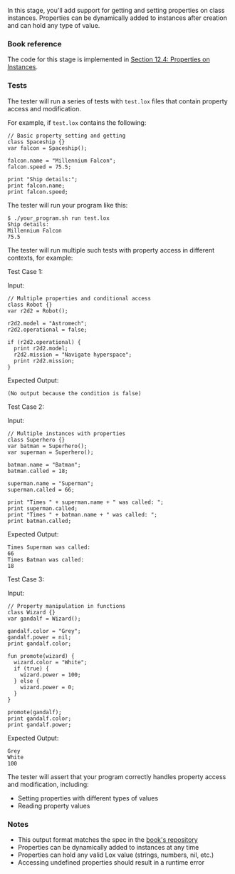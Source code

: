 In this stage, you'll add support for getting and setting properties on class instances. Properties can be dynamically added to instances after creation and can hold any type of value.

### Book reference

The code for this stage is implemented in [Section 12.4: Properties on Instances](https://craftinginterpreters.com/classes.html#properties-on-instances).

### Tests

The tester will run a series of tests with `test.lox` files that contain property access and modification.

For example, if `test.lox` contains the following:

```
// Basic property setting and getting
class Spaceship {}
var falcon = Spaceship();

falcon.name = "Millennium Falcon";
falcon.speed = 75.5;

print "Ship details:";
print falcon.name;
print falcon.speed;
```

The tester will run your program like this:

```
$ ./your_program.sh run test.lox
Ship details:
Millennium Falcon
75.5
```

The tester will run multiple such tests with property access in different contexts, for example:

Test Case 1:

Input:
```
// Multiple properties and conditional access
class Robot {}
var r2d2 = Robot();

r2d2.model = "Astromech";
r2d2.operational = false;

if (r2d2.operational) {
  print r2d2.model;
  r2d2.mission = "Navigate hyperspace";
  print r2d2.mission;
}
```

Expected Output:
```
(No output because the condition is false)
```

Test Case 2:

Input:
```
// Multiple instances with properties
class Superhero {}
var batman = Superhero();
var superman = Superhero();

batman.name = "Batman";
batman.called = 18;

superman.name = "Superman";
superman.called = 66;

print "Times " + superman.name + " was called: ";
print superman.called;
print "Times " + batman.name + " was called: ";
print batman.called;
```

Expected Output:
```
Times Superman was called:
66
Times Batman was called:
18
```

Test Case 3:

Input:
```
// Property manipulation in functions
class Wizard {}
var gandalf = Wizard();

gandalf.color = "Grey";
gandalf.power = nil;
print gandalf.color;

fun promote(wizard) {
  wizard.color = "White";
  if (true) {
    wizard.power = 100;
  } else {
    wizard.power = 0;
  }
}

promote(gandalf);
print gandalf.color;
print gandalf.power;
```

Expected Output:
```
Grey
White
100
```

The tester will assert that your program correctly handles property access and modification, including:
- Setting properties with different types of values
- Reading property values

### Notes

- This output format matches the spec in the [book's repository](https://github.com/munificent/craftinginterpreters/blob/4a840f70f69c6ddd17cfef4f6964f8e1bcd8c3d4/test/benchmark/binary_trees.lox)
- Properties can be dynamically added to instances at any time
- Properties can hold any valid Lox value (strings, numbers, nil, etc.)
- Accessing undefined properties should result in a runtime error